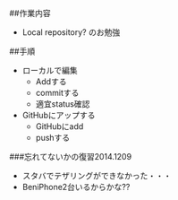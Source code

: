 ##作業内容
 - Local repository? のお勉強

##手順
 - ローカルで編集
	 - Addする
	 - commitする
	 - 適宜status確認
 - GitHubにアップする
	 - GitHubにadd
	 - pushする

###忘れてないかの復習2014.1209
 - スタバでテザリングができなかった・・・
 - BeniPhone2台いるからかな??
